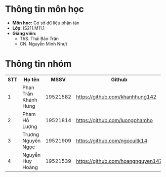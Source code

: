 # Thông tin môn học

- **Môn học:** Cơ sở dữ liệu phân tán 
- **Lớp:** IS211.M11.1
- **Giảng viên:**
  - ThS. Thái Bảo Trân
  - CN. Nguyễn Minh Nhựt

# Thông tin nhóm

<table style="width:100%">
  <tr>
    <th>STT</th>
    <th>Họ tên</th> 
    <th>MSSV</th>
    <th>Github</>
  </tr>
  <tr>
    <td>1</td>
    <td>Phan Trần Khánh Hưng</td>
    <td>19521582</td>
    <td><a href="url">https://github.com/khanhhung142</a></td>
  </tr>
  <tr>
    <td>2</td>
    <td>Phạm Hồ Lượng</td>
    <td>19521814</td>
    <td><a href="url">https://github.com/luongphamho</a></td>
  </tr>
  <tr>
    <td>3</td>
    <td>Trương Nguyên Ngọc</td>
    <td>19521909</td>
    <td><a href="url">https://github.com/ngocuitk14</a></td>
  </tr>
   <tr>
    <td>4</td>
    <td>Nguyễn Huy Hoàng</td>
    <td>19521539</td>
    <td><a href="url">https://github.com/hoangnguyen147</a></td>
  </tr>
</table>
